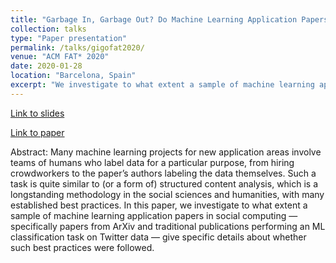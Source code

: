 ```yaml
---
title: "Garbage In, Garbage Out? Do Machine Learning Application Papers in Social Computing Report Where Human-Labeled Training Data Comes From?"
collection: talks
type: "Paper presentation"
permalink: /talks/gigofat2020/ 
venue: "ACM FAT* 2020"
date: 2020-01-28
location: "Barcelona, Spain"
excerpt: "We investigate to what extent a sample of machine learning application papers in social computing — specifically papers from ArXiv and traditional publications performing an ML classification task on Twitter data — give specific details about whether such best practices were followed."
---
```

[Link to slides](https://stuartgeiger.com/assets/gigofat2020_slides.pdf)

[Link to paper](https://arxiv.org/abs/1912.08320)

Abstract: Many machine learning projects for new application areas involve teams of humans who label data for a particular purpose, from hiring crowdworkers to the paper’s authors labeling the data themselves. Such a task is quite similar to (or a form of) structured content analysis, which is a longstanding methodology in the social sciences and humanities, with many established best practices. In this paper, we investigate to what extent a sample of machine learning application papers in social computing — specifically papers from ArXiv and traditional publications performing an ML classification task on Twitter data — give specific details about whether such best practices were followed.

